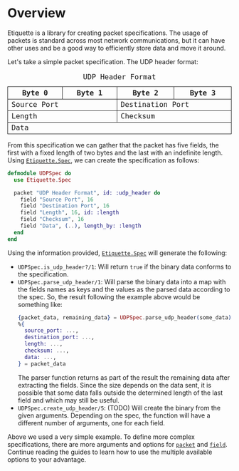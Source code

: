 # Overview

Etiquette is a library for creating packet specifications. The usage of packets
is standard across most network communications, but it can have other uses and be
a good way to efficiently store data and move it around.

Let's take a simple packet specification. The UDP header format:

<style>
  table { border-collapse: collapse; table-layout: fixed; width: 100%; font-family: ui-monospace, monospace; }
  caption { "margin-bottom: 8px; font-weight: bold;" }
  th { border: 1px solid currentColor; width: 6.25%; }
  td { border: 1px solid currentColor; }
</style>
<table aria-label="UDP Header Format">
  <caption>UDP Header Format</caption>
  <tr>
    <th colspan="8">Byte 0</th>
    <th colspan="8">Byte 1</th>
    <th colspan="8">Byte 2</th>
    <th colspan="8">Byte 3</th>
  </tr>
  <tr>
    <td colspan="16">Source Port</td>
    <td colspan="16">Destination Port</td>
  </tr>
  <tr>
    <td colspan="16">Length</td>
    <td colspan="16">Checksum</td>
  </tr>
  <tr>
    <td colspan="32">Data</td>
  </tr>
</table>

From this specification we can gather that the packet has five fields, the first
with a fixed length of two bytes and the last with an indefinite length. Using
[`Etiquette.Spec`](Etiquette.Spec.html), we can create the specification as
follows:

```elixir
defmodule UDPSpec do
  use Etiquette.Spec

  packet "UDP Header Format", id: :udp_header do
    field "Source Port", 16
    field "Destination Port", 16 
    field "Length", 16, id: :length
    field "Checksum", 16
    field "Data", (..), length_by: :length
  end
end
```

Using the information provided, [`Etiquette.Spec`](Etiquette.Spec.html) will
generate the following:

- `UDPSpec.is_udp_header?/1`: Will return `true` if the binary data conforms to
  the specification.
- `UDPSpec.parse_udp_header/1`: Will parse the binary data into a map with the
  fields names as keys and the values as the parsed data according to the spec.
  So, the result following the example above would be something like:
  ```elixir
  {packet_data, remaining_data} = UDPSpec.parse_udp_header(some_data)
  %{
    source_port: ...,
    destination_port: ...,
    length: ...,
    checksum: ...,
    data: ...,
  } = packet_data
  ```
  The parser function returns as part of the result the remaining data after
  extracting the fields. Since the size depends on the data sent, it is possible
  that some data falls outside the determined length of the last field and
  which may still be useful.
- `UDPSpec.create_udp_header/5`: (TODO) Will create the binary from the given
  arguments. Depending on the spec, the function will have a different number of
  arguments, one for each field.

Above we used a very simple example. To define more complex specifications,
there are more arguments and options for
[`packet`](Etiquette.Spec.html#packet/3) and
[`field`](Etiquette.Spec.html#field/3). Continue reading the guides to learn how
to use the multiple available options to your advantage.
